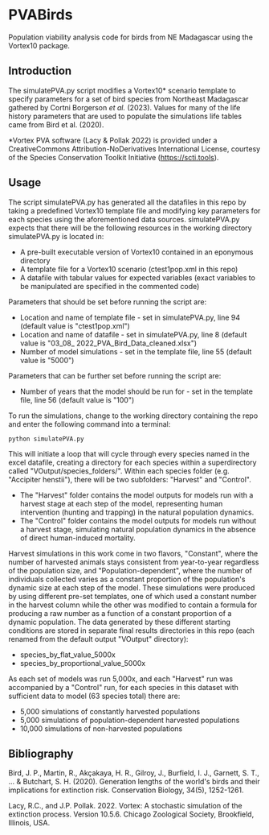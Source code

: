 # PVABirds
Population viability analysis code for birds from NE Madagascar using the Vortex10 package. 

## Introduction
The simulatePVA.py script modifies a Vortex10* scenario template to specify parameters for a set of bird species from Northeast Madagascar gathered by Cortni Borgerson *et al.* (2023). Values for many of the life history parameters that are used to populate the simulations life tables came from Bird et al. (2020).

*Vortex PVA software (Lacy & Pollak 2022) is provided under a CreativeCommons Attribution-NoDerivatives International License, courtesy of the Species Conservation Toolkit Initiative (https://scti.tools).

## Usage
The script simulatePVA.py has generated all the datafiles in this repo by taking a predefined Vortex10 template file and modifying key parameters for each species using the aforementioned data sources. simulatePVA.py expects that there will be the following resources in the working directory simulatePVA.py is located in:

* A pre-built executable version of Vortex10 contained in an eponymous directory
* A template file for a Vortex10 scenario (ctest1pop.xml in this repo)
* A datafile with tabular values for expected variables (exact variables to be manipulated are specified in the commented code)

Parameters that should be set before running the script are:

* Location and name of template file - set in simulatePVA.py, line 94 (default value is "ctest1pop.xml")
* Location and name of datafile - set in simulatePVA.py, line 8 (default value is "03_08_ 2022_PVA_Bird_Data_cleaned.xlsx")
* Number of model simulations - set in the template file, line 55 (default value is "<nRuns>5000</nRuns>")

Parameters that can be further set before running the script are:

* Number of years that the model should be run for - set in the template file, line 56 (default value is "<nYears>100</nYears>")

To run the simulations, change to the working directory containing the repo and enter the following command into a terminal:

```python simulatePVA.py```

This will initiate a loop that will cycle through every species named in the excel datafile, creating a directory for each species within a superdirectory called "VOutput/species_folders/". Within each species folder (e.g. "Accipiter henstii"), there will be two subfolders: "Harvest" and "Control". 

* The "Harvest" folder contains the model outputs for models run with a harvest stage at each step of the model, representing human intervention (hunting and trapping) in the natural population dynamics.
* The "Control" folder contains the model outputs for models run without a harvest stage, simulating natural population dynamics in the absence of direct human-induced mortality. 

Harvest simulations in this work come in two flavors, "Constant", where the number of harvested animals stays consistent from year-to-year regardless of the population size, and "Population-dependent", where the number of individuals collected varies as a constant proportion of the population's dynamic size at each step of the model. These simulations were produced by using different pre-set templates, one of which used a constant number in the harvest column while the other was modified to contain a formula for producing a raw number as a function of a constant proportion of a dynamic population. The data generated by these different starting conditions are stored in separate final results directories in this repo (each renamed from the default output "VOutput" directory):
 
 * species_by_flat_value_5000x
 * species_by_proportional_value_5000x

As each set of models was run 5,000x, and each "Harvest" run was accompanied by a "Control" run, for each species in this dataset with sufficient data to model (63 species total) there are:

* 5,000 simulations of constantly harvested populations
* 5,000 simulations of population-dependent harvested populations
* 10,000 simulations of non-harvested populations

## Bibliography
Bird, J. P., Martin, R., Akçakaya, H. R., Gilroy, J., Burfield, I. J., Garnett, S. T., ... & Butchart, S. H. (2020). Generation lengths of the world's birds and their implications for extinction risk. Conservation Biology, 34(5), 1252-1261.

Lacy, R.C., and J.P. Pollak. 2022. Vortex: A stochastic simulation of the extinction process. Version 10.5.6. Chicago Zoological Society, Brookfield, Illinois, USA.

